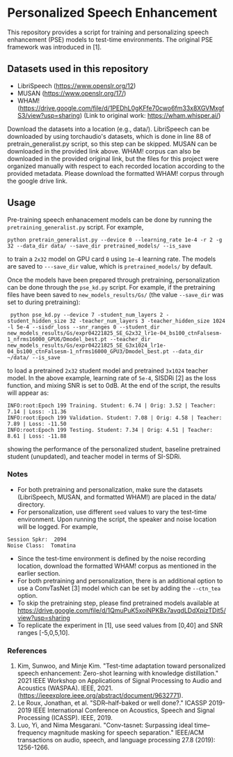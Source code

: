 # Personalized Speech Enhancement

This repository provides a script for training and personalizing speech enhancement (PSE) models to test-time environments.  The original PSE framework was introduced in [1]. 

## Datasets used in this repository
* LibriSpeech (https://www.openslr.org/12)
* MUSAN (https://www.openslr.org/17/)
* WHAM! (https://drive.google.com/file/d/1PEDhL0gKFfe70cwo6fm33x8XGVMxgfS3/view?usp=sharing) (Link to original work: https://wham.whisper.ai/)

Download the datasets into a location (e.g., data/). LibriSpeech can be downloaded by using torchaudio's datasets, which is done in line 88 of pretrain_generalist.py script, so this step can be skipped. MUSAN can be downloaded in the provided link above. WHAM! corpus can also be downloaded in the provided original link, but the files for this project were organized manually with respect to each recorded location according to the provided metadata. Please download the formatted WHAM! corpus through the google drive link. 

## Usage
Pre-training speech enhanacement models can be done by running the ```pretraining_generalist.py``` script. For example,

```
python pretrain_generalist.py --device 0 --learning_rate 1e-4 -r 2 -g 32 --data_dir data/ --save_dir pretrained_models/ --is_save
```
to train a ```2x32``` model on GPU card ```0``` using ```1e-4``` learning rate. The models are saved to ```---save_dir``` value, which is ```pretrained_models/``` by default. 

Once the models have been prepared through pretraining, personalization can be done through the ```pse_kd.py``` script. For example, if the pretraining files have been saved to ```new_models_results/Gs/``` (the value ```--save_dir``` was set to during pretraining):

```
 python pse_kd.py --device 7 -student_num_layers 2 -student_hidden_size 32 -teacher_num_layers 3 -teacher_hidden_size 1024 -l 5e-4 --sisdr_loss --snr_ranges 0 --student_dir new_models_results/Gs/expr04221825_SE_G2x32_lr1e-04_bs100_ctnFalsesm-1_nfrms16000_GPU6/Dmodel_best.pt --teacher_dir new_models_results/Gs/expr04221825_SE_G3x1024_lr1e-04_bs100_ctnFalsesm-1_nfrms16000_GPU3/Dmodel_best.pt --data_dir ~/data/ --is_save
```
to load a pretrained ```2x32``` student model and pretrained ```3x1024``` teacher model. In the above example, learning rate of ```5e-4```, SISDRi [2] as the loss function, and mixing SNR is set to 0dB. At the end of the script, the results will appear as: 
```
INFO:root:Epoch 199 Training. Student: 6.74 | Orig: 3.52 | Teacher: 7.14 | Loss: -11.36
INFO:root:Epoch 199 Validation. Student: 7.08 | Orig: 4.58 | Teacher: 7.89 | Loss: -11.50
INFO:root:Epoch 199 Testing. Student: 7.34 | Orig: 4.51 | Teacher: 8.61 | Loss: -11.88
```
showing the performance of the personalized student, baseline pretrained student (unupdated), and teacher model in terms of SI-SDRi. 

### Notes
- For both pretraining and personalization, make sure the datasets (LibriSpeech, MUSAN, and formatted WHAM!) are placed in the data/ directory. 
- For personalization, use different ```seed``` values to vary the test-time environment. Upon running the script, the speaker and noise location will be logged. For example, 
```
Session Spkr:  2094
Noise Class:  Tomatina
```
- Since the test-time environment is defined by the noise recording location, download the formatted WHAM! corpus as mentioned in the earlier section. 
- For both pretraining and personalization, there is an additional option to use a ConvTasNet [3] model which can be set by adding the ```--ctn_tea``` option. 
- To skip the pretraining step, please find pretrained models available at https://drive.google.com/file/d/1QmuPuK5xoiNPKBx7avqdLDdXpizTDit5/view?usp=sharing
- To replicate the experiment in [1], use seed values from [0,40] and SNR ranges [-5,0,5,10]. 


### References
1. Kim, Sunwoo, and Minje Kim. "Test-time adaptation toward personalized speech enhancement: Zero-shot learning with knowledge distillation." 2021 IEEE Workshop on Applications of Signal Processing to Audio and Acoustics (WASPAA). IEEE, 2021. (https://ieeexplore.ieee.org/abstract/document/9632771).
2. Le Roux, Jonathan, et al. "SDR–half-baked or well done?." ICASSP 2019-2019 IEEE International Conference on Acoustics, Speech and Signal Processing (ICASSP). IEEE, 2019.
3. Luo, Yi, and Nima Mesgarani. "Conv-tasnet: Surpassing ideal time–frequency magnitude masking for speech separation." IEEE/ACM transactions on audio, speech, and language processing 27.8 (2019): 1256-1266.
